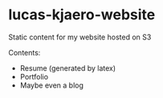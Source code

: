 # lucas-kjaero-website
Static content for my website hosted on S3

Contents:
- Resume (generated by latex)
- Portfolio
- Maybe even a blog
